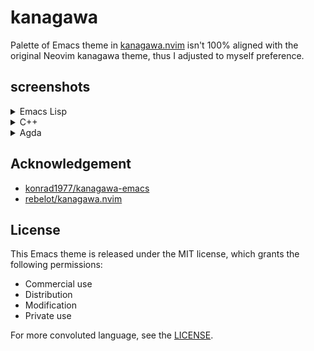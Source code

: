 # kanagawa
Palette of Emacs theme in [kanagawa.nvim](https://github.com/rebelot/kanagawa.nvim) isn't 100% aligned with the original Neovim kanagawa theme, thus I adjusted to myself preference.

## screenshots

<details>
    <summary markdown="span">Emacs Lisp</summary>

| Emacs Lisp                                                                        |
| ----------------------------------------------------------------------------------|
| ![Elisp](https://github.com/Meritamen/kanagawa/blob/master/screenshots/Elisp.png) |

</details>

<details>
    <summary markdown="span">C++</summary>

| C++                                                                          |
| ---------------------------------------------------------------------------- |
| ![Cpp](https://github.com/Meritamen/kanagawa/blob/master/screenshots/Cpp.png)|
  
</details>

<details>
    <summary markdown="span">Agda</summary>

| Agda                                                                           |
| ------------------------------------------------------------------------------ |
| ![Agda](https://github.com/Meritamen/kanagawa/blob/master/screenshots/Agda.png)|

</details>

## Acknowledgement

- [konrad1977/kanagawa-emacs](https://github.com/konrad1977/kanagawa-emacs)
- [rebelot/kanagawa.nvim](https://github.com/rebelot/kanagawa.nvim)

## License

This Emacs theme is released under the MIT license, which grants the following permissions:

- Commercial use
- Distribution
- Modification
- Private use

For more convoluted language, see the [LICENSE](https://github.com/Meritamen/kanagawa-theme/blob/master/LICENSE).
